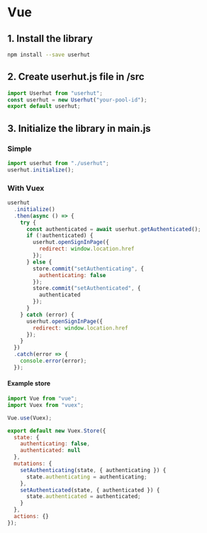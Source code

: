 # Vue

## 1. Install the library

```bash
npm install --save userhut
```

## 2. Create userhut.js file in /src

```javascript
import Userhut from "userhut";
const userhut = new Userhut("your-pool-id");
export default userhut;
```

## 3. Initialize the library in main.js

### Simple

```javascript
import userhut from "./userhut";
userhut.initialize();
```

### With Vuex

```javascript
userhut
  .initialize()
  .then(async () => {
    try {
      const authenticated = await userhut.getAuthenticated();
      if (!authenticated) {
        userhut.openSignInPage({
          redirect: window.location.href
        });
      } else {
        store.commit("setAuthenticating", {
          authenticating: false
        });
        store.commit("setAuthenticated", {
          authenticated
        });
      }
    } catch (error) {
      userhut.openSignInPage({
        redirect: window.location.href
      });
    }
  })
  .catch(error => {
    console.error(error);
  });
```

#### Example store

```javascript
import Vue from "vue";
import Vuex from "vuex";

Vue.use(Vuex);

export default new Vuex.Store({
  state: {
    authenticating: false,
    authenticated: null
  },
  mutations: {
    setAuthenticating(state, { authenticating }) {
      state.authenticating = authenticating;
    },
    setAuthenticated(state, { authenticated }) {
      state.authenticated = authenticated;
    }
  },
  actions: {}
});
```
